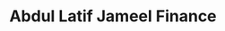 ---
title: "Abdul Latif Jameel Finance"
heroImage: "/assets/proyectos/hero-aljuf.png"
logo: "/assets/proyectos/aljuf/logo-aljuf.svg"

# Información del proyecto
objective: "Crear una aplicación para solicitar y gestionar préstamos y autos leasing para pequeñas y medianas empresas."
role: "Product Designer"  
duration: "Aproximadamente 3 meses."
team: "2 Product Designers"

# Proceso del proyecto
process:
  title: "Metodología y proceso de trabajo"
  content: "El proyecto comenzó con una investigación del mercado local y entrevistas con stakeholders para entender cómo funcionaban hasta entonces los procesos de financiación para pymes. Detectamos que gran parte de ellos seguían siendo manuales y presenciales, lo que ralentizaba trámites y aumentaba costes.\nA partir de ahí, definimos un MVP que trasladara esos procesos a un entorno digital, reduciendo fricción tanto para las empresas como para los gestores del banco. Trabajamos con iteraciones cortas: diseñábamos flujos, validábamos con negocio y ajustábamos antes de pasar a prototipos de alta fidelidad.\nEn paralelo, construimos un design system ligero, reutilizando componentes entre desktop y mobile para acelerar el desarrollo y mantener consistencia visual. Esto fue clave porque la aplicación debía tener doble versión (móvil y escritorio) sin duplicar esfuerzos de diseño ni generar un coste extra para desarrollo.\nDurante el proceso colaboramos estrechamente con el equipo de desarrollo, documentando patrones de interacción y entregando prototipos navegables que mostraban no solo las pantallas estáticas, sino también comportamientos y validaciones de formularios."
  

# Retos del proyecto
challenges:
  title: "Retos del proyecto"
  items:
    - title: "Digitalización de procesos offline"
      layout: "image-left"
      image: "/assets/proyectos/aljuf/proceso-online.png"
      content: "El reto principal fue transformar procesos que hasta entonces se realizaban de forma presencial en sucursales, en experiencias 100% digitales.\n\nEsto implicaba diseñar un onboarding claro, accesible y guiado paso a paso, capaz de reducir al mínimo las llamadas al call center y la necesidad de asistencia humana."
      
    - title: "Generar una versión desktop con poco impacto en desarrollo"
      layout: "image-right"
      image: "/assets/proyectos/aljuf/desktop.png" 
      content: "La prioridad era lanzar la versión móvil, pero también era necesario contar con una versión de escritorio.\n\nPara evitar duplicar trabajo, aprovechamos los mismos componentes diseñados para mobile y los adaptamos al entorno desktop, optimizando el uso del espacio y aplicando patrones propios de cada dispositivo."
      
    - title: "El flujo del auto lease y sus configuraciones"
      layout: "image-left"
      image: "/assets/proyectos/aljuf/configurador.png"
      content: "Uno de los procesos más complejos fue el de solicitud de leasing de automóviles, ya que los usuarios podían seleccionar entre más de 25 coches con distintas configuraciones.\n\nDiseñamos un flujo flexible que permitía comparar modelos, añadir o eliminar vehículos del carrito y simular condiciones de financiación en tiempo real. Todo ello debía resolverse en una experiencia clara, rápida y sin errores."

# Video del proyecto (opcional)
projectVideo: "/assets/proyectos/aljuf/video-aljuf.mp4"
videoThumbnail: "/assets/proyectos/aljuf/video-aljuf.png"

# Proyectos relacionados  
relatedProjects: ["saudi-national-bank", "bayn"]

# SEO
description: "Digitalización completa de procesos de financiamiento para PyMES con enfoque en auto lease y configuraciones complejas."
publishDate: 2023-01-25
featured: false
protected: false
order: 3
---